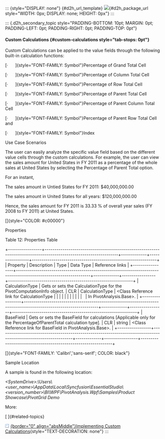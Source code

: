 ::: {style="DISPLAY: none"}
[](ms-xhelp:///?Id=d2h_url_template){#d2h_url_template} ![](!package_url!){#d2h_package_url style="WIDTH: 0px; DISPLAY: none; HEIGHT: 0px"}
:::

::: {.d2h_secondary_topic style="PADDING-BOTTOM: 10pt; MARGIN: 0pt; PADDING-LEFT: 0pt; PADDING-RIGHT: 0pt; PADDING-TOP: 0pt"}
#### Custom Calculations {#custom-calculations style="tab-stops: 0pt"}

Custom Calculations can be applied to the value fields through the following built-in calculation functions:

[·      ]{style="FONT-FAMILY: Symbol"}Percentage of Grand Total Cell

[·      ]{style="FONT-FAMILY: Symbol"}Percentage of Column Total Cell

[·      ]{style="FONT-FAMILY: Symbol"}Percentage of Row Total Cell

[·      ]{style="FONT-FAMILY: Symbol"}Percentage of Parent Total Cell

[·      ]{style="FONT-FAMILY: Symbol"}Percentage of Parent Column Total Cell

[·      ]{style="FONT-FAMILY: Symbol"}Percentage of Parent Row Total Cell and

[·      ]{style="FONT-FAMILY: Symbol"}Index

Use Case Scenarios

The user can easily analyze the specific value field based on the different value cells through the custom calculations. For example, the user can view the sales amount for United States in FY 2011 as a percentage of the whole sales at United States by selecting the Percentage of Parent Total option.

For an instant,

The sales amount in Untied States for FY 2011: \$40,000,000.00

The sales amount in United States for all years: \$120,000,000.00

Hence, the sales amount for FY 2011 is 33.33 % of overall year sales (FY 2008 to FY 2011) at United States.

[]{style="COLOR: #c00000"} 

Properties

Table 12: Properties Table

+-----------------+-------------------------------------------------------------------------------------------------------------------+-------------+-----------------+---------------------------------------------------------------+
| Property        | Description                                                                                                       | Type        | Data Type       | Reference links                                               |
+-----------------+-------------------------------------------------------------------------------------------------------------------+-------------+-----------------+---------------------------------------------------------------+
| CalculationType | Gets or sets the CalculationType for the PivotComputationInfo object.                                             | CLR         | CalculationType | \<Class Reference link for CalculationType                    |
|                 |                                                                                                                   |             |                 |                                                               |
|                 |                                                                                                                   |             |                 | In PivotAnalysis.Base\>.                                      |
+-----------------+-------------------------------------------------------------------------------------------------------------------+-------------+-----------------+---------------------------------------------------------------+
| BaseField       | Gets or sets the BaseField for calculations \[Applicable only for the PercentageOfParentTotal calculation type\]. | CLR         | string          | \<Class Reference link for BaseField in PivotAnalysis.Base\>. |
+-----------------+-------------------------------------------------------------------------------------------------------------------+-------------+-----------------+---------------------------------------------------------------+

[]{style="FONT-FAMILY: 'Calibri','sans-serif'; COLOR: black"} 

Sample Location

A sample is found in the following location:

*\<SystemDrive\>:\\Users\\\<user_name\>\\AppData\\Local\\Syncfusion\\EssentialStudio\\\<version_number\>\\BI\\WPF\\PivotAnalysis.Wpf\\Samples\\Product Showcase\\PivotGrid Demo*

More:

[ ]{#related-topics}

[![](button.gif){border="0" align="absMiddle"}Implementing Custom Calculations](ms-xhelp:///?Id=dce1aa59-93cd-4f21-8a6e-54ee654e08b8){style="TEXT-DECORATION: none"}
:::

